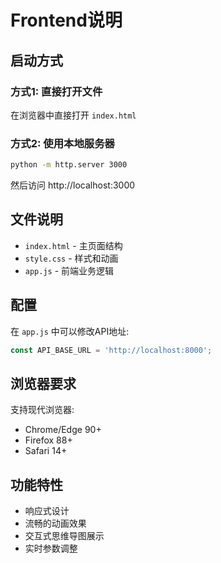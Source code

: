 # Frontend说明

## 启动方式

### 方式1: 直接打开文件
在浏览器中直接打开 `index.html`

### 方式2: 使用本地服务器
```bash
python -m http.server 3000
```
然后访问 http://localhost:3000

## 文件说明

- `index.html` - 主页面结构
- `style.css` - 样式和动画
- `app.js` - 前端业务逻辑

## 配置

在 `app.js` 中可以修改API地址:
```javascript
const API_BASE_URL = 'http://localhost:8000';
```

## 浏览器要求

支持现代浏览器:
- Chrome/Edge 90+
- Firefox 88+
- Safari 14+

## 功能特性

- 响应式设计
- 流畅的动画效果
- 交互式思维导图展示
- 实时参数调整

